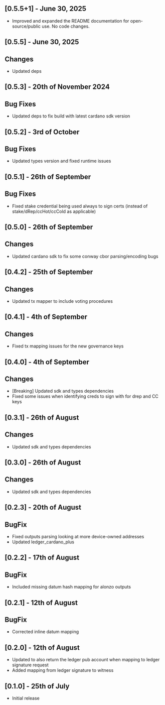 ## [0.5.5+1] - June 30, 2025

- Improved and expanded the README documentation for open-source/public use. No code changes.

## [0.5.5] - June 30, 2025

## Changes

- Updated deps

## [0.5.3] - 20th of November 2024

## Bug Fixes

- Updated deps to fix build with latest cardano sdk version

## [0.5.2] - 3rd of October

## Bug Fixes

- Updated types version and fixed runtime issues

## [0.5.1] - 26th of September

## Bug Fixes

- Fixed stake credential being used always to sign certs (instead of stake/dRep/ccHot/ccCold as applicable)

## [0.5.0] - 26th of September

## Changes

- Updated cardano sdk to fix some conway cbor parsing/encoding bugs

## [0.4.2] - 25th of September

## Changes

- Updated tx mapper to include voting procedures

## [0.4.1] - 4th of September

## Changes

- Fixed tx mapping issues for the new governance keys

## [0.4.0] - 4th of September

## Changes

- [Breaking] Updated sdk and types dependencies
- Fixed some issues when identifying creds to sign with for drep and CC keys

## [0.3.1] - 26th of August

## Changes

- Updated sdk and types dependencies

## [0.3.0] - 26th of August

## Changes

- Updated sdk and types dependencies

## [0.2.3] - 20th of August

## BugFix

- Fixed outputs parsing looking at more device-owned addresses
- Updated ledger_cardano_plus

## [0.2.2] - 17th of August

## BugFix

- Included missing datum hash mapping for alonzo outputs

## [0.2.1] - 12th of August

## BugFix

- Corrected inline datum mapping

## [0.2.0] - 12th of August

- Updated to also return the ledger pub account when mapping to ledger signature request
- Added mapping from ledger signature to witness

## [0.1.0] - 25th of July

- Initial release
